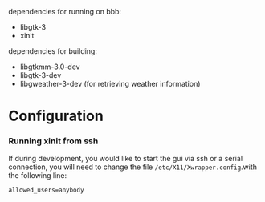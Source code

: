 

dependencies for running on bbb:

- libgtk-3
- xinit

dependencies for building:

- libgtkmm-3.0-dev
- libgtk-3-dev
- libgweather-3-dev (for retrieving weather information)




# Configuration

### Running xinit from ssh

If during development, you would like to start the gui via ssh or a serial connection, you will need to change the file `/etc/X11/Xwrapper.config`.with the following line:
```
allowed_users=anybody
```

